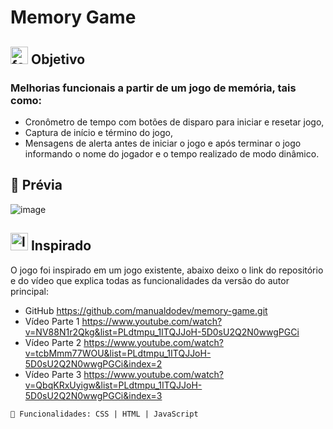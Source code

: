 # Memory Game

## <img width="28px" src="https://github.com/jessy-hope/games/assets/92484650/9e8e2eed-0098-4dfe-a094-963e14087ee5" alt="foco Icon" /> Objetivo
### Melhorias funcionais a partir de um jogo de memória, tais como:
 * Cronômetro de tempo com botões de disparo para iniciar e resetar jogo, 
 * Captura de início e término do jogo, 
 * Mensagens de alerta antes de iniciar o jogo e após terminar o jogo informando o nome do jogador e o tempo realizado de modo dinâmico.


## 🚀 Prévia 

  ![image](https://github.com/jessy-hope/games/assets/92484650/7985948c-5041-4369-be19-9bc044cdb8f6)

## <img width="28px" src="https://github.com/jessy-hope/games/assets/92484650/d65ea2a3-8f3b-4f9b-a1ab-6255cb736ada" alt="lamp Icon" /> Inspirado
O jogo foi inspirado em um jogo existente, abaixo deixo o link do repositório e do vídeo que explica todas as funcionalidades da versão do autor principal:
* GitHub https://github.com/manualdodev/memory-game.git
* Vídeo Parte 1 https://www.youtube.com/watch?v=NV88N1r2Qkg&list=PLdtmpu_1ITQJJoH-5D0sU2Q2N0wwgPGCi 
* Vídeo Parte 2 https://www.youtube.com/watch?v=tcbMmm77WOU&list=PLdtmpu_1ITQJJoH-5D0sU2Q2N0wwgPGCi&index=2 
* Vídeo Parte 3 https://www.youtube.com/watch?v=QbqKRxUyigw&list=PLdtmpu_1ITQJJoH-5D0sU2Q2N0wwgPGCi&index=3

```
📌 Funcionalidades: CSS | HTML | JavaScript
```
